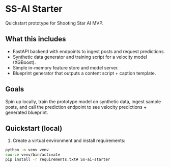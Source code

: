 # SS-AI Starter

Quickstart prototype for Shooting Star AI MVP.

## What this includes
- FastAPI backend with endpoints to ingest posts and request predictions.
- Synthetic data generator and training script for a velocity model (XGBoost).
- Simple in-memory feature store and model server.
- Blueprint generator that outputs a content script + caption template.

## Goals
Spin up locally, train the prototype model on synthetic data, ingest sample posts, and call the prediction endpoint to see velocity predictions + generated blueprint.

## Quickstart (local)

1. Create a virtual environment and install requirements:

```bash
python -m venv venv
source venv/bin/activate
pip install -r requirements.txt# Ss-ai-starter
